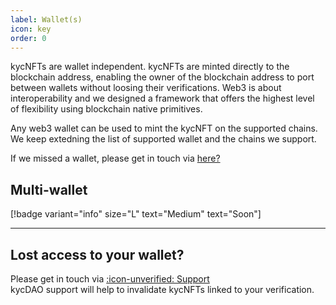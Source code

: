 ```yaml
---
label: Wallet(s)
icon: key
order: 0
---
```




kycNFTs are wallet independent. kycNFTs are minted directly to the blockchain address, enabling the owner of the blockchain address to port between wallets without loosing their verifications. Web3 is about interoperability and we designed a framework that offers the highest level of flexibility using blockchain native primitives. 

Any web3 wallet can be used to mint the kycNFT on the supported chains. We keep extedning the list of supported wallet and the chains we support. 

If we missed a wallet, please get in touch via [here?]()

## Multi-wallet 

[!badge  variant="info" size="L" text="Medium" text="Soon"] 


---

## Lost access to your wallet?

Please get in touch via [:icon-unverified: Support](support.md) <br>
kycDAO support will help to invalidate kycNFTs linked to your verification. 